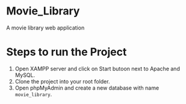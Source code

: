 # Movie_Library
A movie library web application

# Steps to run the Project

1. Open XAMPP server and click on Start butoon next to Apache and MySQL.
2. Clone the project into your root folder.
3. Open phpMyAdmin and create a new database with name `movie_library`.
